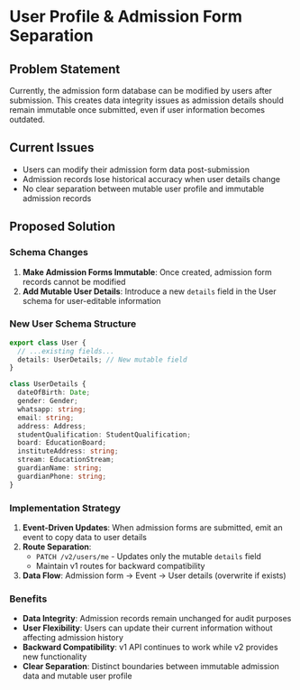 # User Profile & Admission Form Separation

## Problem Statement

Currently, the admission form database can be modified by users after submission. This creates data integrity issues as admission details should remain immutable once submitted, even if user information becomes outdated.

## Current Issues

- Users can modify their admission form data post-submission
- Admission records lose historical accuracy when user details change
- No clear separation between mutable user profile and immutable admission records

## Proposed Solution

### Schema Changes

1. **Make Admission Forms Immutable**: Once created, admission form records cannot be modified
2. **Add Mutable User Details**: Introduce a new `details` field in the User schema for user-editable information

### New User Schema Structure

```ts
export class User {
  // ...existing fields...
  details: UserDetails; // New mutable field
}

class UserDetails {
  dateOfBirth: Date;
  gender: Gender;
  whatsapp: string;
  email: string;
  address: Address;
  studentQualification: StudentQualification;
  board: EducationBoard;
  instituteAddress: string;
  stream: EducationStream;
  guardianName: string;
  guardianPhone: string;
}
```

### Implementation Strategy

1. **Event-Driven Updates**: When admission forms are submitted, emit an event to copy data to user details
2. **Route Separation**: 
   - `PATCH /v2/users/me` - Updates only the mutable `details` field
   - Maintain v1 routes for backward compatibility
3. **Data Flow**: Admission form → Event → User details (overwrite if exists)

### Benefits

- **Data Integrity**: Admission records remain unchanged for audit purposes
- **User Flexibility**: Users can update their current information without affecting admission history
- **Backward Compatibility**: v1 API continues to work while v2 provides new functionality
- **Clear Separation**: Distinct boundaries between immutable admission data and mutable user profile
